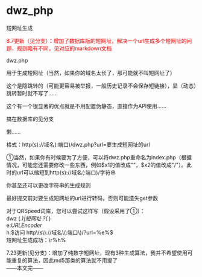 # dwz_php
短网址生成

<font color=#ff0000>8.7更新（见分支）：增加了数据库版的短网址，解决一个url生成多个短网址的问题，规则略有不同，见对应的markdown文档</font>

dwz.php

用于生成短网址（当然，如果你的域名太长了，那可能就不叫短网址了）

这个是隐跳转的（可能更容易被举报，一般历史记录不会保存短链接），显（动态）跳转暂时就不写了……

这个有一个很显著的优点就是不用配置伪静态，直接作为API使用……

搞在数据库的见分支

懒……

格式：http\(s\)://域名\(:端口\)/dwz\.php\?url\=要生成短网址的url

①当然，如果你有时候要为了方便，可以将dwz.php重命名为index.php（根据情况，可能您还需要修改一些东西，例如$x1的值改成""，$x2的值改成"/"）。此时的url可以缩短到http\(s\)://域名\(:端口\)/字符串

你甚至还可以更改字符串的生成规则

最好提交前对要生成短网址的url进行转码，否则可能遗失get参数

对于QRSpeed词库，您可以尝试这样写（假设采用了①）：<br>
dwz (.*)|短网址 ?(.*)<br>
e:$URLEncoder %括号1%$<br>
h:$访问 http\(s\)://域名\(:端口\)/?url=%e%$<br>
短网址生成成功：\\r%h%

7.23更新(见分支)：增加了纯数字短网址，现有3种生成算法，我并不希望使用可能重复的算法，因此md5那类的算法就不用提了<br>
——本文完——
